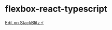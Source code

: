 # flexbox-react-typescript

[Edit on StackBlitz ⚡️](https://stackblitz.com/edit/flexbox-react-typescript)